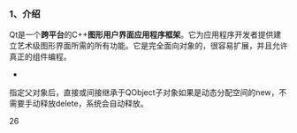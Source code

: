 ### 1、介绍

​	Qt是一个**跨平台**的C++**图形用户界面应用程序框架**。它为应用程序开发者提供建立艺术级图形界面所需的所有功能。它是完全面向对象的，很容易扩展，并且允许真正的组件编程。 

-

指定父对象后，直接或间接继承于QObject子对象如果是动态分配空间的new，不需要手动释放delete，系统会自动释放。



26